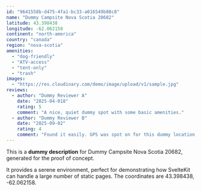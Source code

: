 ```yaml
---
id: "9641558b-d475-4fa1-bc33-a016549b08c8"
name: "Dummy Campsite Nova Scotia 20682"
latitude: 43.398438
longitude: -62.062158
continent: "north-america"
country: "canada"
region: "nova-scotia"
amenities:
  - "dog-friendly"
  - "ATV-access"
  - "tent-only"
  - "trash"
images:
  - "https://res.cloudinary.com/demo/image/upload/v1/sample.jpg"
reviews:
  - author: "Dummy Reviewer A"
    date: "2025-04-018"
    rating: 5
    comment: "A nice, quiet dummy spot with some basic amenities."
  - author: "Dummy Reviewer B"
    date: "2025-09-02"
    rating: 4
    comment: "Found it easily. GPS was spot on for this dummy location."
---
```


This is a **dummy description** for Dummy Campsite Nova Scotia 20682, generated for the proof of concept.

It provides a serene environment, perfect for demonstrating how SvelteKit can handle a large number of static pages. The coordinates are 43.398438, -62.062158.
